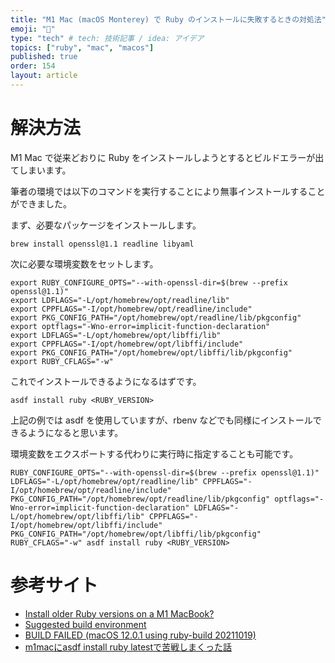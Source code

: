 ```yaml
---
title: "M1 Mac (macOS Monterey) で Ruby のインストールに失敗するときの対処法"
emoji: "💎"
type: "tech" # tech: 技術記事 / idea: アイデア
topics: ["ruby", "mac", "macos"]
published: true
order: 154
layout: article
---
```


# 解決方法
M1 Mac で従来どおりに Ruby をインストールしようとするとビルドエラーが出てしまいます。

筆者の環境では以下のコマンドを実行することにより無事インストールすることができました。

まず、必要なパッケージをインストールします。

```shell:Shell
brew install openssl@1.1 readline libyaml
```

次に必要な環境変数をセットします。

```shell:shell
export RUBY_CONFIGURE_OPTS="--with-openssl-dir=$(brew --prefix openssl@1.1)"
export LDFLAGS="-L/opt/homebrew/opt/readline/lib"
export CPPFLAGS="-I/opt/homebrew/opt/readline/include"
export PKG_CONFIG_PATH="/opt/homebrew/opt/readline/lib/pkgconfig"
export optflags="-Wno-error=implicit-function-declaration"
export LDFLAGS="-L/opt/homebrew/opt/libffi/lib"
export CPPFLAGS="-I/opt/homebrew/opt/libffi/include"
export PKG_CONFIG_PATH="/opt/homebrew/opt/libffi/lib/pkgconfig"
export RUBY_CFLAGS="-w"
```

これでインストールできるようになるはずです。

```shell:Shell
asdf install ruby <RUBY_VERSION>
```

上記の例では asdf を使用していますが、rbenv などでも同様にインストールできるようになると思います。

環境変数をエクスポートする代わりに実行時に指定することも可能です。

```shell:Shell
RUBY_CONFIGURE_OPTS="--with-openssl-dir=$(brew --prefix openssl@1.1)" LDFLAGS="-L/opt/homebrew/opt/readline/lib" CPPFLAGS="-I/opt/homebrew/opt/readline/include" PKG_CONFIG_PATH="/opt/homebrew/opt/readline/lib/pkgconfig" optflags="-Wno-error=implicit-function-declaration" LDFLAGS="-L/opt/homebrew/opt/libffi/lib" CPPFLAGS="-I/opt/homebrew/opt/libffi/include" PKG_CONFIG_PATH="/opt/homebrew/opt/libffi/lib/pkgconfig" RUBY_CFLAGS="-w" asdf install ruby <RUBY_VERSION>
```



# 参考サイト
* [Install older Ruby versions on a M1 MacBook?](https://stackoverflow.com/a/69012677)
* [Suggested build environment](https://github.com/rbenv/ruby-build/wiki#macos)
* [BUILD FAILED (macOS 12.0.1 using ruby-build 20211019)](https://github.com/asdf-vm/asdf-ruby/issues/232#issuecomment-1062141372)
* [m1macにasdf install ruby latestで苦戦しまくった話](https://blog.mrym.tv/2021/10/m1mac-asdf-install-ruby-latest-error/)
